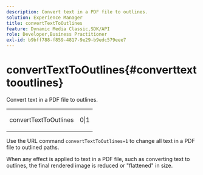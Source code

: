 ```yaml
---
description: Convert text in a PDF file to outlines.
solution: Experience Manager
title: convertTextToOutlines
feature: Dynamic Media Classic,SDK/API
role: Developer,Business Practitioner
exl-id: b9bff788-f859-4817-9e29-b9edc579eee7
---
```

# convertTextToOutlines{#converttexttooutlines}

Convert text in a PDF file to outlines.

<table id="simpletable_FDE0D8786BC747AF87A336452500E695"> 
 <tr class="strow"> 
  <td class="stentry"> <p><span class="codeph"> convertTextToOutlines</span> </p> </td> 
  <td class="stentry"> <p>0|1 </p></td> 
 </tr> 
</table>

Use the URL command `convertTextToOutlines=1` to change all text in a PDF file to outlined paths.

When any effect is applied to text in a PDF file, such as converting text to outlines, the final rendered image is reduced or "flattened" in size.
